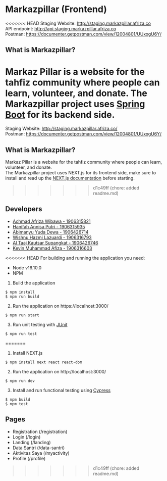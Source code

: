 # Markazpillar (Frontend)
<<<<<<< HEAD
Staging Website: http://staging.markazpillar.afriza.co <br>
API endpoint: http://api.staging.markazpillar.afriza.co <br>
Postman: https://documenter.getpostman.com/view/12004801/UUxxgU6Y/ <br>

## What is Markazpillar?
Markaz Pillar is a website for the tahfiz community where people can learn, volunteer, and donate. The Markazpillar project uses [Spring Boot](https://spring.io/projects/spring-boot) for its backend side.
=======
Staging Website: http://staging.markazpillar.afriza.co/ <br>
Postman: https://documenter.getpostman.com/view/12004801/UUxxgU6Y/ <br>

## What is Markazpillar?
Markaz Pillar is a website for the tahfiz community where people can learn, volunteer, and donate. <br>
The Markazpillar project uses NEXT.js for its frontend side, make sure to install and read up the [NEXT.js documentation](https://nextjs.org/docs) before starting.
>>>>>>> d1c49ff (chore: added readme.md)

## Developers
- [Achmad Afriza Wibawa - 1906315821](https://gitlab.cs.ui.ac.id/achmad.afriza)
- [Hanifah Annisa Putri - 1906315935](https://gitlab.cs.ui.ac.id/hanifahaputri)
- [Abimanyu Yuda Dewa - 1906426714](https://gitlab.cs.ui.ac.id/AbimanyuYudaDewa)
- [Wishnu Hazmi Lazuardi - 1906316793](https://gitlab.cs.ui.ac.id/wishnuhl)
- [Al Taaj Kautsar Supangkat - 1906426746](https://gitlab.cs.ui.ac.id/al.taaj)
- [Kevin Muhammad Afiza - 1906316603](https://gitlab.cs.ui.ac.id/KevinAfiza)

<<<<<<< HEAD
For building and running the application you need:
- Node v16.10.0
- NPM

1. Build the application
```
$ npm install
$ npm run build
```
2. Run the application on https://localhost:3000/
``` 
$ npm run start
```
3. Run unit testing with [JUnit](https://junit.org/junit5/)
```
$ npm run test
```
=======
1. Install NEXT.js
```
$ npm install next react react-dom
```

2. Run the application on http://localhost:3000/
```
$ npm run dev
```

3. Install and run functional testing using [Cypress](https://www.cypress.io/)
```
$ npm build
$ npm test
```

## Pages
- Registration (/registration)
- Login (/login)
- Landing (/landing)
- Data Santri (/data-santri)
- Aktivitas Saya (/myactivity)
- Profile (/profile)

>>>>>>> d1c49ff (chore: added readme.md)

